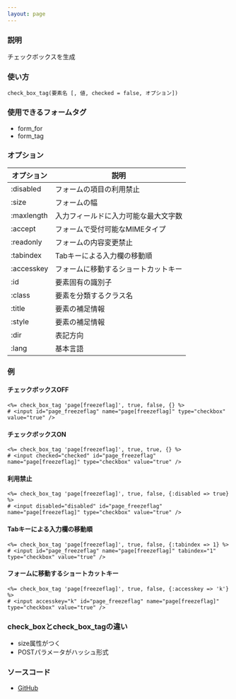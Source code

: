 ```yaml
---
layout: page
---
```

### 説明
チェックボックスを生成

### 使い方
    check_box_tag(要素名 [, 値, checked = false, オプション])

### 使用できるフォームタグ
* form_for
* form_tag

### オプション

オプション      | 説明
---------- | ------------------
:disabled  | フォームの項目の利用禁止
:size      | フォームの幅
:maxlength | 入力フィールドに入力可能な最大文字数
:accept    | フォームで受付可能なMIMEタイプ
:readonly  | フォームの内容変更禁止
:tabindex  | Tabキーによる入力欄の移動順
:accesskey | フォームに移動するショートカットキー
:id        | 要素固有の識別子
:class     | 要素を分類するクラス名
:title     | 要素の補足情報
:style     | 要素の補足情報
:dir       | 表記方向
:lang      | 基本言語

### 例
#### チェックボックスOFF
    <%= check_box_tag 'page[freezeflag]', true, false, {} %>
    # <input id="page_freezeflag" name="page[freezeflag]" type="checkbox" value="true" />

#### チェックボックスON
    <%= check_box_tag 'page[freezeflag]', true, true, {} %>
    # <input checked="checked" id="page_freezeflag" name="page[freezeflag]" type="checkbox" value="true" />

#### 利用禁止
    <%= check_box_tag 'page[freezeflag]', true, false, {:disabled => true} %>
    # <input disabled="disabled" id="page_freezeflag" name="page[freezeflag]" type="checkbox" value="true" />

#### Tabキーによる入力欄の移動順
    <%= check_box_tag 'page[freezeflag]', true, false, {:tabindex => 1} %>
    # <input id="page_freezeflag" name="page[freezeflag]" tabindex="1" type="checkbox" value="true" />

#### フォームに移動するショートカットキー
    <%= check_box_tag 'page[freezeflag]', true, false, {:accesskey => 'k'} %>
    # <input accesskey="k" id="page_freezeflag" name="page[freezeflag]" type="checkbox" value="true" />

### check_boxとcheck_box_tagの違い
* size属性がつく
* POSTパラメータがハッシュ形式

### ソースコード
* [GitHub](https://github.com/rails/rails/blob/dd7af2c413a06ea44e50abf0df205314ba1bfc98/actionview/lib/action_view/helpers/form_tag_helper.rb#L372)